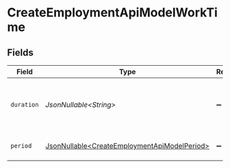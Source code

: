 # CreateEmploymentApiModelWorkTime


## Fields

| Field                                                                                                      | Type                                                                                                       | Required                                                                                                   | Description                                                                                                | Example                                                                                                    |
| ---------------------------------------------------------------------------------------------------------- | ---------------------------------------------------------------------------------------------------------- | ---------------------------------------------------------------------------------------------------------- | ---------------------------------------------------------------------------------------------------------- | ---------------------------------------------------------------------------------------------------------- |
| `duration`                                                                                                 | *JsonNullable\<String>*                                                                                    | :heavy_minus_sign:                                                                                         | The work time duration in ISO 8601 duration format                                                         | P0Y0M0DT8H0M0S                                                                                             |
| `period`                                                                                                   | [JsonNullable\<CreateEmploymentApiModelPeriod>](../../models/components/CreateEmploymentApiModelPeriod.md) | :heavy_minus_sign:                                                                                         | The period of the work time                                                                                | month                                                                                                      |